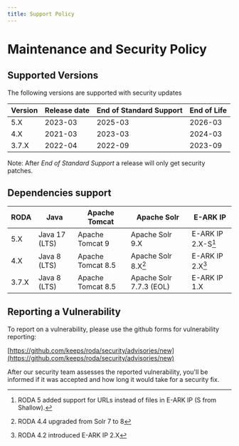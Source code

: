 ```yaml
---
title: Support Policy
---
```

# Maintenance and Security Policy

## Supported Versions

The following versions are supported with security updates

| Version | Release date       | End of Standard Support | End of Life |
| ------- | ------------------ | ----------------------- | ----------- |
| 5.X     | 2023-03            | 2025-03                 | 2026-03     |
| 4.X     | 2021-03            | 2023-03                 | 2024-03     |
| 3.7.X   | 2022-04            | 2022-09                 | 2023-09     |


Note: After *End of Standard Support* a release will only get security patches.

## Dependencies support

| RODA    | Java          | Apache Tomcat     | Apache Solr             | E-ARK IP           |
| ------- | ------------- | ----------------- | ----------------------- | ------------------ |
| 5.X     | Java 17 (LTS) | Apache Tomcat 9   | Apache Solr 9.X         | E-ARK IP 2.X-S[^3] | 
| 4.X     | Java 8 (LTS)  | Apache Tomcat 8.5 | Apache Solr 8.X[^1]     | E-ARK IP 2.X[^2]   |  
| 3.7.X   | Java 8 (LTS)  | Apache Tomcat 8.5 | Apache Solr 7.7.3 (EOL) | E-ARK IP 1.X       |

[^1]: RODA 4.4 upgraded from Solr 7 to 8
[^2]: RODA 4.2 introduced E-ARK IP 2.X
[^3]: RODA 5 added support for URLs instead of files in E-ARK IP (S from Shallow).

## Reporting a Vulnerability

To report on a vulnerability, please use the github forms for vulnerability reporting:

[https://github.com/keeps/roda/security/advisories/new](https://github.com/keeps/roda/security/advisories/new)

After our security team assesses the reported vulnerability, you'll be informed if it was accepted and how long it would take for a security fix.
